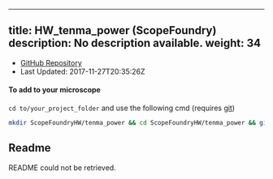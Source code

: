 
---
title: HW_tenma_power (ScopeFoundry)
description: No description available.
weight: 34
---
- [GitHub Repository](https://github.com/ScopeFoundry/HW_tenma_power)
- Last Updated: 2017-11-27T20:35:26Z

#### To add to your microscope 

`cd to/your_project_folder` and use the following cmd (requires [git](/docs/100_development/20_git/))

```bash
mkdir ScopeFoundryHW/tenma_power && cd ScopeFoundryHW/tenma_power && git init --initial-branch=master && git remote add upstream_ScopeFoundry https://github.com/ScopeFoundry/HW_tenma_power && git pull upstream_ScopeFoundry master && cd ../..
```

## Readme
README could not be retrieved.
